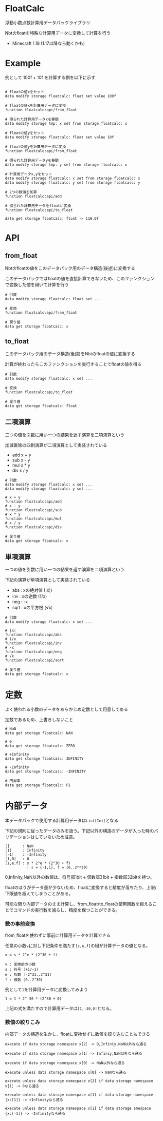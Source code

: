 # FloatCalc

浮動小数点数計算用データパックライブラリ

Nbtのfloatを特殊な計算用データに変換して計算を行う

+ Minecraft 1.19 (1.17以降なら動くかも)

# Example
例として 100f + 10f を計算する例を以下に示す

```mcfunction

# floatの値xをセット
data modify storage floatcalc: float set value 100f

# floatの値xを計算用データに変換
function floatcalc:api/from_float

# 得られた計算用データxを移動
data modify storage tmp: x set from storage floatcalc: x

# floatの値yをセット
data modify storage floatcalc: float set value 10f

# floatの値yを計算用データに変換
function floatcalc:api/from_float

# 得られた計算用データyを移動
data modify storage tmp: y set from storage floatcalc: x

# 計算用データx,yをセット
data modify storage floatcalc: x set from storage floatcalc: x
data modify storage floatcalc: y set from storage floatcalc: y

# 2つの数値を加算
function floatcalc:api/add

# 得られた計算用データをfloatに変換
function floatcalc:api/to_float

data get storage floatcalc: float -> 110.0f
```

# API

## from_float

Nbtのfloatの値をこのデータパック用のデータ構造(後述)に変換する

このデータパックではfloatの値を直接計算できないため、このファンクションで変換した値を用いて計算を行う

```
# 引数
data modify storage floatcalc: float set ...

# 変換
function floatcalc:api/from_float

# 戻り値
data get storage floatcalc: x
```


## to_float

このデータパック用のデータ構造(後述)をNbtのfloatの値に変換する

計算が終わったらこのファンクションを実行することでfloatの値を得る

```
# 引数
data modify storage floatcalc: x set ...

# 変換
function floatcalc:api/to_float

# 戻り値
data get storage floatcalc: float
```


## 二項演算

二つの値を引数に用い一つの結果を返す演算を二項演算という

加減乗除の四則演算が二項演算として実装されている

+ add x + y
+ sub x - y
+ mul x * y
+ div x / y

```mcfunction
# 引数
data modify storage floatcalc: x set ...
data modify storage floatcalc: y set ...

# x + y
function floatcalc:api/add
# x - y
function floatcalc:api/sub
# x * y
function floatcalc:api/mul
# x / y
function floatcalc:api/div

# 戻り値
data get storage floatcalc: x
```

## 単項演算

一つの値を引数に用い一つの結果を返す演算を二項演算という

下記の演算が単項演算として実装されている

+ abs  : xの絶対値 (|x|)
+ inv  : xの逆数 (1/x)
+ neg  : -x
+ sqrt : xの平方根 (√x)

```mcfunction
# 引数
data modify storage floatcalc: x set ...

# |x|
function floatcalc:api/abs
# 1/x
function floatcalc:api/inv
# -x
function floatcalc:api/neg
# √x
function floatcalc:api/sqrt

# 戻り値
data get storage floatcalc: x
```

# 定数
よく使われる小数のデータをあらかじめ定数として用意してある

定数であるため、上書きしないこと

```mcfunction
# NaN
data get storage floatcalc: NAN

# 0
data get storage floatcalc: ZERO

# +Infinity
data get storage floatcalc: INFINITY

# -Infinity
data get storage floatcalc: -INFINITY

# 円周率
data get storage floatcalc: PI
```

# 内部データ
本データパックで使用する計算用データは`List[Int]`となる

下記の規則に従ったデータのみを扱う。下記以外の構造のデータが入った時のバリデーションはしていないため注意。

```
[]      : NaN
[1]     : Infinity
[-1]    : -Infinity
[1,0]   : 0
[s,e,f] : s * 2^e * (2^30 + f) 
          | s = {-1,1}, f = [0..2**30)
```

0,Infinity,NaN以外の数値は、符号部1bit + 仮数部31bit + 指数部32bitを持つ。

floatのほうがデータ量が少ないため、floatに変換すると精度が落ちたり、上限/下限値を超えてしまうことがある。

可能な限り内部データのまま計算し、from_float/to_floatの使用回数を抑えることでコマンドの実行数を減らし、精度を保つことができる。

### 数の事前変換
from_floatを使わずに事前に計算用データを計算できる

任意の小数`v`に対し下記条件を満たす`[s,e,f]`の組が計算データの値となる。
```
v = s * 2^e * (2^30 + f) 

v : 変換前の小数
s : 符号 (+1/-1)
e : 指数 [-2^31..2^31)
f : 仮数 [0..2^30)
```

例として`1`を計算用データに変換してみよう

```
1 = 1 * 2^-30 * (2^30 + 0)
```

上記の式を満たすので計算用データは`[1,-30,0]`となる。

### 数値の絞りこみ
内部データの構造を生かし、floatに変換せずに数値を絞り込むこともできる

```mcfunction
execute if data storage namespace x[2] -> 0,Infiniy,NaN以外なら通る

execute if data storage namespace x[1] -> Infiniy,NaN以外なら通る

execute if data storage namespace x[0] -> NaN以外なら通る

execute unless data storage namespace x[0] -> NaNなら通る

execute unless data storage namespace x[2] if data storage namespace x[1] -> 0なら通る

execute unless data storage namespace x[1] if data storage namespace {x:[1]} -> +Infinityなら通る

execute unless data storage namespace x[1] if data storage amespace {x:[-1]} -> -Infinityなら通る

```
